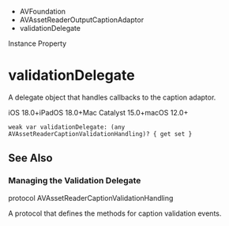 

- AVFoundation
- AVAssetReaderOutputCaptionAdaptor
-  validationDelegate 

Instance Property

# validationDelegate

A delegate object that handles callbacks to the caption adaptor.

iOS 18.0+iPadOS 18.0+Mac Catalyst 15.0+macOS 12.0+

``` source
weak var validationDelegate: (any AVAssetReaderCaptionValidationHandling)? { get set }
```

## See Also

### Managing the Validation Delegate

protocol AVAssetReaderCaptionValidationHandling

A protocol that defines the methods for caption validation events.

